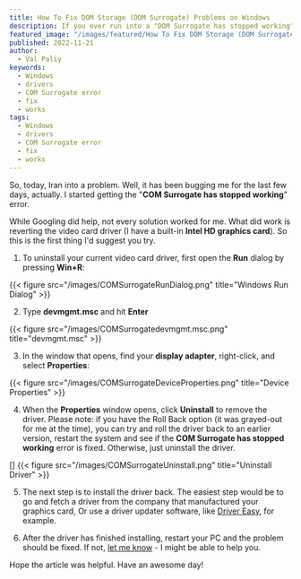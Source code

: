 ```yaml
---
title: How To Fix DOM Storage (DOM Surrogate) Problems on Windows
description: If you ever run into a "DOM Surrogate has stopped working" problem, like I did recently, here is a solution that worked (for me).
featured_image: "/images/featured/How To Fix DOM Storage (DOM Surrogate) Problems on Windows.png"
published: 2022-11-21
author:
  - Val Paliy
keywords:
  - Windows
  - drivers
  - COM Surrogate error
  - fix
  - works
tags:
  - Windows
  - drivers
  - COM Surrogate error
  - fix
  - works
---
```


So, today, Iran into a problem. Well, it has been bugging me for the last few days, actually. I started 
getting the "**COM Surrogate has stopped working**" error.

While Googling did help, not every solution worked for me. What did work is reverting the video card driver 
(I have a built-in **Intel HD graphics card**). So this is the first thing I'd suggest you try.

1. To uninstall your current video card driver, first open the **Run** dialog by pressing **Win+R**:

{{< figure src="/images/COMSurrogateRunDialog.png" title="Windows Run Dialog" >}}

2. Type **devmgmt.msc** and hit **Enter**

{{< figure src="/images/COMSurrogatedevmgmt.msc.png" title="devmgmt.msc" >}}

3. In the window that opens, find your **display adapter**, right-click, and select **Properties**:

{{< figure src="/images/COMSurrogateDeviceProperties.png" title="Device Properties" >}}

4. When the **Properties** window opens, click **Uninstall** to remove the driver. Please note: if you 
have the Roll Back option (it was grayed-out for me at the time), you can try and roll the driver back 
to an earlier version, restart the system and see if the **COM Surrogate has stopped working** error is 
fixed. Otherwise, just uninstall the driver.

[]
{{< figure src="/images/COMSurrogateUninstall.png" title="Uninstall Driver" >}}

5. The next step is to install the driver back. The easiest step would be to go and fetch a driver from 
the company that manufactured your graphics card, Or use a driver updater software, 
like [Driver Easy](https://www.drivereasy.com/), for example.

6. After the driver has finished installing, restart your PC and the problem should be fixed. If 
not, [let me know](https://valticus.pro/contact) - I might be able to help you.

Hope the article was helpful. Have an awesome day!